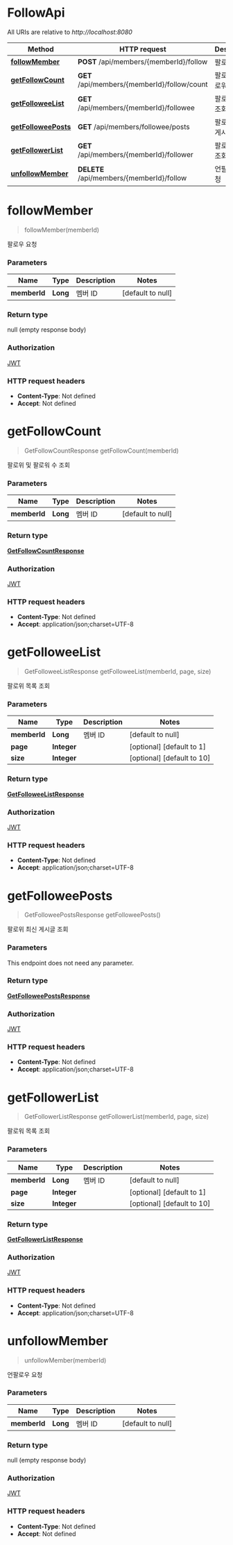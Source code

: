 # FollowApi

All URIs are relative to *http://localhost:8080*

| Method                                                | HTTP request                                 | Description    |
|-------------------------------------------------------|----------------------------------------------|----------------|
| [**followMember**](FollowApi.md#followMember)         | **POST** /api/members/{memberId}/follow      | 팔로우 요청         |
| [**getFollowCount**](FollowApi.md#getFollowCount)     | **GET** /api/members/{memberId}/follow/count | 팔로위 및 팔로워 수 조회 |
| [**getFolloweeList**](FollowApi.md#getFolloweeList)   | **GET** /api/members/{memberId}/followee     | 팔로위 목록 조회      |
| [**getFolloweePosts**](FollowApi.md#getFolloweePosts) | **GET** /api/members/followee/posts          | 팔로위 최신 게시글 조회  |
| [**getFollowerList**](FollowApi.md#getFollowerList)   | **GET** /api/members/{memberId}/follower     | 팔로워 목록 조회      |
| [**unfollowMember**](FollowApi.md#unfollowMember)     | **DELETE** /api/members/{memberId}/follow    | 언팔로우 요청        |

<a name="followMember"></a>

# **followMember**

> followMember(memberId)

팔로우 요청

### Parameters

| Name         | Type     | Description | Notes             |
|--------------|----------|-------------|-------------------|
| **memberId** | **Long** | 멤버 ID       | [default to null] |

### Return type

null (empty response body)

### Authorization

[JWT](../API#JWT)

### HTTP request headers

- **Content-Type**: Not defined
- **Accept**: Not defined

<a name="getFollowCount"></a>

# **getFollowCount**

> GetFollowCountResponse getFollowCount(memberId)

팔로위 및 팔로워 수 조회

### Parameters

| Name         | Type     | Description | Notes             |
|--------------|----------|-------------|-------------------|
| **memberId** | **Long** | 멤버 ID       | [default to null] |

### Return type

[**GetFollowCountResponse**](../Models/GetFollowCountResponse.md)

### Authorization

[JWT](../API#JWT)

### HTTP request headers

- **Content-Type**: Not defined
- **Accept**: application/json;charset=UTF-8

<a name="getFolloweeList"></a>

# **getFolloweeList**

> GetFolloweeListResponse getFolloweeList(memberId, page, size)

팔로위 목록 조회

### Parameters

| Name         | Type        | Description | Notes                      |
|--------------|-------------|-------------|----------------------------|
| **memberId** | **Long**    | 멤버 ID       | [default to null]          |
| **page**     | **Integer** |             | [optional] [default to 1]  |
| **size**     | **Integer** |             | [optional] [default to 10] |

### Return type

[**GetFolloweeListResponse**](../Models/GetFolloweeListResponse.md)

### Authorization

[JWT](../API#JWT)

### HTTP request headers

- **Content-Type**: Not defined
- **Accept**: application/json;charset=UTF-8

<a name="getFolloweePosts"></a>

# **getFolloweePosts**

> GetFolloweePostsResponse getFolloweePosts()

팔로위 최신 게시글 조회

### Parameters

This endpoint does not need any parameter.

### Return type

[**GetFolloweePostsResponse**](../Models/GetFolloweePostsResponse.md)

### Authorization

[JWT](../API#JWT)

### HTTP request headers

- **Content-Type**: Not defined
- **Accept**: application/json;charset=UTF-8

<a name="getFollowerList"></a>

# **getFollowerList**

> GetFollowerListResponse getFollowerList(memberId, page, size)

팔로워 목록 조회

### Parameters

| Name         | Type        | Description | Notes                      |
|--------------|-------------|-------------|----------------------------|
| **memberId** | **Long**    | 멤버 ID       | [default to null]          |
| **page**     | **Integer** |             | [optional] [default to 1]  |
| **size**     | **Integer** |             | [optional] [default to 10] |

### Return type

[**GetFollowerListResponse**](../Models/GetFollowerListResponse.md)

### Authorization

[JWT](../API#JWT)

### HTTP request headers

- **Content-Type**: Not defined
- **Accept**: application/json;charset=UTF-8

<a name="unfollowMember"></a>

# **unfollowMember**

> unfollowMember(memberId)

언팔로우 요청

### Parameters

| Name         | Type     | Description | Notes             |
|--------------|----------|-------------|-------------------|
| **memberId** | **Long** | 멤버 ID       | [default to null] |

### Return type

null (empty response body)

### Authorization

[JWT](../API#JWT)

### HTTP request headers

- **Content-Type**: Not defined
- **Accept**: Not defined

